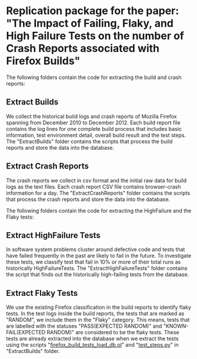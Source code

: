 # Replication package for the paper: "The Impact of Failing, Flaky, and High Failure Tests on the number of Crash Reports associated with Firefox Builds"

The following folders contain the code for extracting the build and crash reports:

## Extract Builds
We collect the historical build logs and crash reports of Mozilla Firefox spanning from December 2010 to December 2012. Each build report file contains the log lines for one complete build process that includes basic information, test environment detail, overall build result and the test steps. The "ExtractBuilds" folder contains the scripts that process the build reports and store the data into the database.

## Extract Crash Reports
The crash reports we collect in csv format and the initial raw data for build logs as the text files. Each crash report CSV file contains browser-crash information for a day. The "ExtractCrashReports" folder contains the scripts that process the crash reports and store the data into the database.


The following folders contain the code for extracting the HighFailure and the Flaky tests:

## Extract HighFailure Tests
In software system problems cluster around defective code and tests that have failed frequently in the past are likely to fail in the future. To investigate these tests, we classify test that fail in 10% or more of their total runs as historically HighFailureTests. The "ExtractHighFailureTests" folder contains the script that finds out the historically high-failing tests from the database.

## Extract Flaky Tests
We use the existing Firefox classification in the build reports to identify flaky tests. In the test logs inside the build reports, the tests that are marked as "RANDOM", we include them in the "Flaky" category. This means, tests that are labelled with the statuses "PASS(EXPECTED RANDOM)" and "KNOWN-FAIL(EXPECTED RANDOM)" are considered to be the flaky tests. These tests are already extracted into the database when we extract the tests using the scripts "[firefox_build_tests_load_db.pl](https://github.com/tajmilur-rahman/firefox-build-crash/blob/master/ExtractBuilds/firefox_build_tests_load_db.pl)" and "[test_steps.py](https://github.com/tajmilur-rahman/firefox-build-crash/blob/master/ExtractBuilds/test_steps.py)" in "ExtractBuilds" folder.
